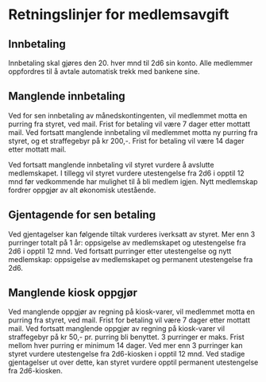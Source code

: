 # Retningslinjer for medlemsavgift

## Innbetaling

Innbetaling skal gjøres den 20. hver mnd til 2d6 sin konto. Alle medlemmer oppfordres til å avtale automatisk trekk med bankene sine.

## Manglende innbetaling

Ved for sen innbetaling av månedskontingenten, vil medlemmet motta en purring fra styret, ved mail. Frist for betaling vil være 7 dager etter mottatt mail. Ved fortsatt manglende innbetaling vil medlemmet motta ny purring fra styret, og et straffegebyr på kr 200,-. Frist for betaling vil være 14 dager etter mottatt mail. 

Ved fortsatt manglende innbetaling vil styret vurdere å avslutte medlemskapet. I tillegg vil styret vurdere utestengelse fra 2d6 i opptil 12 mnd før vedkommende har mulighet til å bli medlem igjen. Nytt medlemskap fordrer oppgjør av alt økonomisk utestående.

## Gjentagende for sen betaling

Ved gjentagelser kan følgende tiltak vurderes iverksatt av styret. Mer enn 3 purringer totalt på 1 år: oppsigelse av medlemskapet og utestengelse fra 2d6 i opptil 12 mnd. Ved fortsatt purringer etter utestengelse og nytt medlemskap: oppsigelse av medlemskapet og permanent utestengelse fra 2d6.

## Manglende kiosk oppgjør

Ved manglende oppgjør av regning på kiosk-varer, vil medlemmet motta en purring fra styret, ved mail. Frist for betaling vil være 7 dager etter mottatt mail. Ved fortsatt manglende oppgjør av regning på kiosk-varer vil straffegebyr på kr 50,- pr. purring bli benyttet. 3 purringer er maks. Frist mellom hver purring er minimum 14 dager. Ved mer enn 3 purringer kan styret vurdere utestengelse fra 2d6-kiosken i opptil 12 mnd. Ved stadige gjentagelser ut over dette, kan styret vurdere opptil permanent utestengelse fra 2d6-kiosken.
